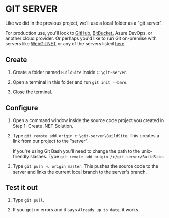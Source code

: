 GIT SERVER
==========

Like we did in the previous project, we'll use a local folder as a "git server".

For production use, you'll look to [GitHub](https://www.github.com/), [BitBucket](https://www.bitbucket.com), Azure DevOps, or another cloud provider.  Or perhaps you'd like to run Git on-premise with servers like [WebGit.NET](https://github.com/otac0n/WebGitNet) or any of the servers listed [here](http://stackoverflow.com/questions/5507489/git-server-like-github)


Create
------

1. Create a folder named `BuildSite` inside `C:\git-server`.

2. Open a terminal in this folder and run `git init --bare`.

3. Close the terminal.


Configure
---------

1. Open a command window inside the source code project you created in Step 1: Create .NET Solution.

2. Type `git remote add origin c:\git-server\BuildSite`.  This creates a link from our project to the "server".

   If you're using Git Bash you'll need to change the path to the unix-friendly slashes.  Type `git remote add origin /c/git-server/BuildSite`.

3. Type `git push -u origin master`.  This pushes the source code to the server and links the current local branch to the server's branch.


Test it out
-----------

1. Type `git pull`.

2. If you get no errors and it says `Already up to date`, it works.
